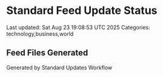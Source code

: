 # Standard Feed Update Status
Last updated: Sat Aug 23 19:08:53 UTC 2025
Categories: technology,business,world

## Feed Files Generated

Generated by Standard Updates Workflow
